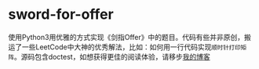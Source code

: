 # sword-for-offer
使用Python3用优雅的方式实现《剑指Offer》中的题目。代码有些并非原创，搬运了一些LeetCode中大神的优秀解法，比如：如何用一行代码实现`顺时针打印矩阵`。源码包含doctest，如想获得更佳的阅读体验，请移步[我的博客](https://darktiantian.github.io/%E5%89%91%E6%8C%87Offer/)

